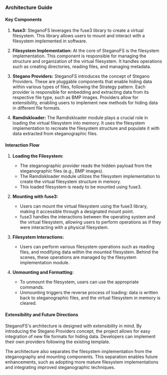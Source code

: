 ### Architecture Guide


#### Key Components

1. **fuse3:** SteganoFS leverages the fuse3 library to create a virtual filesystem. This library allows users to mount and interact with a filesystem implemented in software.

2. **Filesystem Implementation:** At the core of SteganoFS is the filesystem implementation. This component is responsible for managing the structure and organization of the virtual filesystem. It handles operations such as creating directories, reading files, and managing metadata.

3. **Stegano Providers:** SteganoFS introduces the concept of Stegano Providers. These are pluggable components that enable hiding data within various types of files, following the Strategy pattern. Each provider is responsible for embedding and extracting data from its respective file type, such as BMP images. Providers allow for extensibility, enabling users to implement new methods for hiding data in different file formats.

4. **Ramdiskloader:** The Ramdiskloader module plays a crucial role in loading the virtual filesystem into memory. It uses the filesystem implementation to recreate the filesystem structure and populate it with data extracted from steganographic files.

#### Interaction Flow

1. **Loading the Filesystem:**
    - The steganographic provider reads the hidden payload from the steganographic files (e.g., BMP images).
    - The Ramdiskloader module utilizes the filesystem implementation to create the virtual filesystem structure in memory.
    - This loaded filesystem is ready to be mounted using fuse3.

2. **Mounting with fuse3:**
    - Users can mount the virtual filesystem using the fuse3 library, making it accessible through a designated mount point.
    - fuse3 handles the interactions between the operating system and the virtual filesystem, allowing users to perform operations as if they were interacting with a physical filesystem.

3. **Filesystem Interactions:**
    - Users can perform various filesystem operations such as reading files, and modifying data within the mounted filesystem. Behind the scenes, these operations are managed by the filesystem implementation module.

4. **Unmounting and Formatting:**
    - To unmount the filesystem, users can use the appropriate commands.
    - Unmounting triggers the reverse process of loading: data is written back to steganographic files, and the virtual filesystem in memory is cleared.

#### Extensibility and Future Directions

SteganoFS's architecture is designed with extensibility in mind. By introducing the Stegano Providers concept, the project allows for easy integration of new file formats for hiding data. Developers can implement their own providers following the existing template.

The architecture also separates the filesystem implementation from the steganography and mounting components. This separation enables future enhancements, such as adopting more mature filesystem implementations and integrating improved steganographic techniques.

